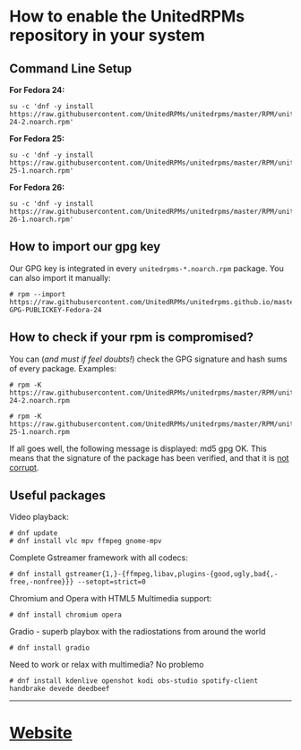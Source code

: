 # How to enable the UnitedRPMs repository in your system

## Command Line Setup

**For Fedora 24:**

```
su -c 'dnf -y install https://raw.githubusercontent.com/UnitedRPMs/unitedrpms/master/RPM/unitedrpms-24-2.noarch.rpm'
```

**For Fedora 25:**

```
su -c 'dnf -y install https://raw.githubusercontent.com/UnitedRPMs/unitedrpms/master/RPM/unitedrpms-25-1.noarch.rpm'

```
**For Fedora 26:**

```
su -c 'dnf -y install https://raw.githubusercontent.com/UnitedRPMs/unitedrpms/master/RPM/unitedrpms-26-1.noarch.rpm'

```
## How to import our gpg key

Our GPG key is integrated in every `unitedrpms-*.noarch.rpm` package. You can also import it manually:

```
# rpm --import https://raw.githubusercontent.com/UnitedRPMs/unitedrpms.github.io/master/URPMS-GPG-PUBLICKEY-Fedora-24
```

## How to check if your rpm is compromised?

You can (*and must if feel doubts!*) check the GPG signature and hash sums of every package. Examples:

```
# rpm -K https://raw.githubusercontent.com/UnitedRPMs/unitedrpms/master/RPM/unitedrpms-24-2.noarch.rpm

# rpm -K https://raw.githubusercontent.com/UnitedRPMs/unitedrpms/master/RPM/unitedrpms-25-1.noarch.rpm
```

 If all goes well, the following message is displayed: md5 gpg OK. This means that the signature of the package has been verified, and that it is [not corrupt](https://www.centos.org/docs/5/html/Deployment_Guide-en-US/s1-check-rpm-sig.html). 

## Useful packages

Video playback:
```
# dnf update
# dnf install vlc mpv ffmpeg gnome-mpv
```

Complete Gstreamer framework with all codecs:

```
# dnf install gstreamer{1,}-{ffmpeg,libav,plugins-{good,ugly,bad{,-free,-nonfree}}} --setopt=strict=0
```

Chromium and Opera with HTML5 Multimedia support:

```
# dnf install chromium opera 
```

Gradio - superb playbox with the radiostations from around the world
```
# dnf install gradio
```

Need to work or relax with multimedia? No problemo

```
# dnf install kdenlive openshot kodi obs-studio spotify-client handbrake devede deedbeef
```
-----

# [Website](https://unitedrpms.github.io/)

